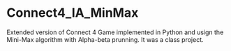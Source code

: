 # Connect4_IA_MinMax

Extended version of Connect 4 Game implemented in Python and usign the Mini-Max algorithm with Alpha-beta prunning.
It was a class project.
